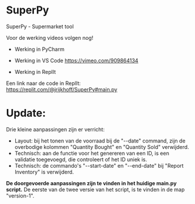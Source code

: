 # SuperPy
 SuperPy - Supermarket tool

Voor de werking videos volgen nog!
- Werking in PyCharm
- Werking in VS Code
  https://vimeo.com/909864134
  
- Werking in ReplIt

Een link naar de code in ReplIt:
https://replit.com/@jrijkhoff/SuperPy#main.py

# Update:
Drie kleine aanpassingen zijn er verricht:
- Layout: bij het tonen van de voorraad bij de "--date" command, zijn de overbodige kolommen "Quantity Bought" en "Quantity Sold" verwijderd.
- Technisch: aan de functie voor het genereren van een ID, is een validatie toegevoegd, die controleert of het ID uniek is.
- Technisch: de commando's "--start-date" en "--end-date" bij "Report Inventory" is verwijderd.

**De doorgevoerde aanpassingen zijn te vinden in het huidige main.py script.**
De eerste van de twee versie van het script, is te vinden in de map "version-1".
